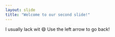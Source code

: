 ```yaml
---
layout: slide
title: "Welcome to our second slide!"
---
```

I usually lack wit 😄
Use the left arrow to go back!
